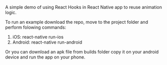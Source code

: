 A simple demo of using React Hooks in React Native app to reuse animation logic.

To run an example download the repo, move to the project folder and perform folowing commands:
1. iOS: react-native run-ios
2. Android: react-native run-android

Or you can download an apk file from builds folder copy it on your android device and run the app on your phone.
